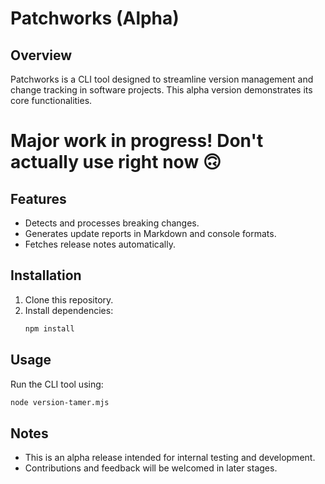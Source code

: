 # Patchworks (Alpha)

## Overview
Patchworks is a CLI tool designed to streamline version management and change tracking in software projects. This alpha version demonstrates its core functionalities.

# Major work in progress! Don't actually use right now 🙃

## Features
- Detects and processes breaking changes.
- Generates update reports in Markdown and console formats.
- Fetches release notes automatically.

## Installation
1. Clone this repository.
2. Install dependencies:
   ```bash
   npm install
   ```

## Usage
Run the CLI tool using:
```bash
node version-tamer.mjs
```

## Notes
- This is an alpha release intended for internal testing and development.
- Contributions and feedback will be welcomed in later stages.

